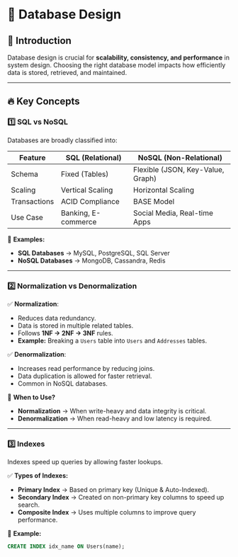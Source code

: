# 📌 Database Design  

## 🚀 Introduction  
Database design is crucial for **scalability, consistency, and performance** in system design. Choosing the right database model impacts how efficiently data is stored, retrieved, and maintained.  

---

## 🔥 Key Concepts  

### 1️⃣ **SQL vs NoSQL**  
Databases are broadly classified into:  

| Feature        | SQL (Relational) | NoSQL (Non-Relational) |
|---------------|-----------------|-----------------------|
| Schema        | Fixed (Tables)  | Flexible (JSON, Key-Value, Graph) |
| Scaling       | Vertical Scaling | Horizontal Scaling |
| Transactions  | ACID Compliance | BASE Model |
| Use Case      | Banking, E-commerce | Social Media, Real-time Apps |

📌 **Examples:**  
- **SQL Databases** → MySQL, PostgreSQL, SQL Server  
- **NoSQL Databases** → MongoDB, Cassandra, Redis  

---

### 2️⃣ **Normalization vs Denormalization**  
✅ **Normalization**:  
- Reduces data redundancy.  
- Data is stored in multiple related tables.  
- Follows **1NF → 2NF → 3NF** rules.  
- **Example:** Breaking a `Users` table into `Users` and `Addresses` tables.  

✅ **Denormalization**:  
- Increases read performance by reducing joins.  
- Data duplication is allowed for faster retrieval.  
- Common in NoSQL databases.  

📌 **When to Use?**  
- **Normalization** → When write-heavy and data integrity is critical.  
- **Denormalization** → When read-heavy and low latency is required.  

---

### 3️⃣ **Indexes**  
Indexes speed up queries by allowing faster lookups.  

✅ **Types of Indexes:**  
- **Primary Index** → Based on primary key (Unique & Auto-Indexed).  
- **Secondary Index** → Created on non-primary key columns to speed up search.  
- **Composite Index** → Uses multiple columns to improve query performance.  

📌 **Example:**  
```sql
CREATE INDEX idx_name ON Users(name);
